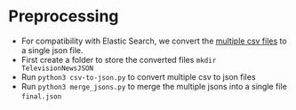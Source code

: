 # Preprocessing 
- For compatibility with Elastic Search, we convert the [multiple csv files](https://www.kaggle.com/amritvirsinghx/environmental-news-nlp-dataset) to a single json file.
- First create a folder to store the converted files ```mkdir TelevisionNewsJSON ```
- Run ```python3 csv-to-json.py``` to convert multiple csv to json files
- Run ```python3 merge_jsons.py``` to merge the multiple jsons into a single file ```final.json```


	
